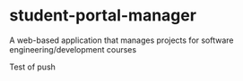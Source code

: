 # student-portal-manager

A web-based application that manages projects for software
engineering/development courses

Test of push